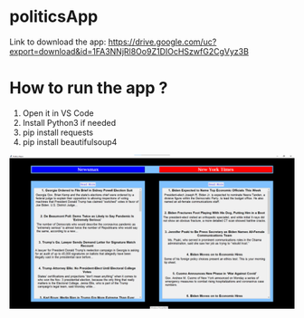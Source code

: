 # politicsApp
Link to download the app: https://drive.google.com/uc?export=download&id=1FA3NNjRl8Oo9Z1DIOcHSzwfG2CgVyz3B


# How to run the app ?
1. Open it in VS Code
2. Install Python3 if needed
3. pip install requests
4. pip install beautifulsoup4


![alt text](https://github.com/ndang6/politicsApp/blob/main/screenshot.png?raw=true)

